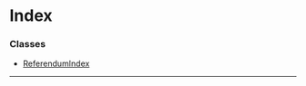 

# Index

### Classes

* [ReferendumIndex](../classes/_type_referendumindex_.referendumindex.md)

---

